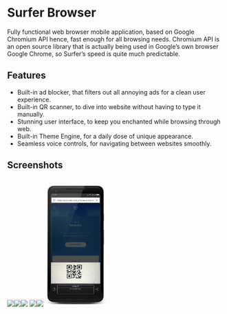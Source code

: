# Surfer Browser
Fully functional web browser mobile application, based on Google Chromium API hence, fast enough for all browsing needs. Chromium API is an open source library that is actually being used in Google’s own browser Google Chrome, so Surfer’s speed is quite much predictable.

## Features
-	Built-in ad blocker, that filters out all annoying ads for a clean user experience.
-	Built-in QR scanner, to dive into website without having to type it manually.
-	Stunning user interface, to keep you enchanted while browsing through web.
-	Built-in Theme Engine, for a daily dose of unique appearance.
-	Seamless voice controls, for navigating between websites smoothly.

## Screenshots
<br>
<img src="screenshot/s.png" width="30%"><img src="screenshot/h.png" width="30%"><img src="screenshot/m.png" width="30%">
<img src="screenshot/a_mini.png" width="30%"><img src="acreenshot/a_main.png" width="30%"><img src="screenshot/qr.png" width="30%">

